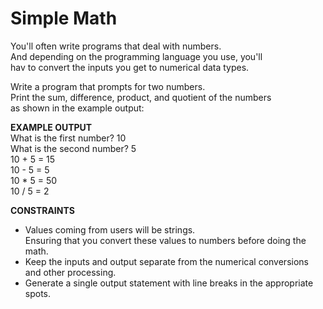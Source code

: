 # Simple Math

You'll often write programs that deal with numbers.\
And depending on the programming language you use, you'll\
hav to convert the inputs you get to numerical data types.

Write a program that prompts for two numbers.\
Print the sum, difference, product, and quotient of the numbers\
as shown in the example output:

<b>EXAMPLE OUTPUT</b>\
What is the first number? 10\
What is the second number? 5\
 10 + 5 = 15\
 10 - 5 = 5\
 10 * 5 = 50\
 10 / 5 = 2

<b>CONSTRAINTS</b>
- Values coming from users will be strings.\
  Ensuring that you convert these values to numbers before doing the math.
- Keep the inputs and output separate from the numerical conversions
  and other processing.
- Generate a single output statement with line breaks in the appropriate spots.